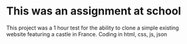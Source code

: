 # This was an assignment at school
This project was a 1 hour test for the ability to clone a simple existing website featuring a castle in France. Coding in html, css, js, json
